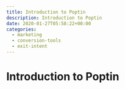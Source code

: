 ```yaml
---
title: Introduction to Poptin
description: Introduction to Poptin
date: 2020-01-27T05:58:22+00:00
categories:
  - marketing
  - conversion-tools
  - exit-intent
---
```


# Introduction to Poptin